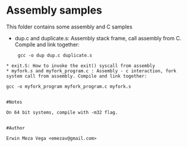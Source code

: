 Assembly samples
==========


This folder contains some assembly and C samples

* dup.c and duplicate.s: Assembly stack frame, call assembly from C. Compile and link together:

  ````
   gcc -o dup dup.c duplicate.s
 ```` 
* exit.S: How to invoke the exit() syscall from assembly
* myfork.s and myfork_program.c : Assembly - c interaction, fork system call from assembly. Compile and link together:

 ````
    gcc -o myfork_program myfork_program.c myfork.s
 ````

#Notes

On 64 bit systems, compile with -m32 flag.


#Author

Erwin Meza Vega <emezav@gmail.com>
